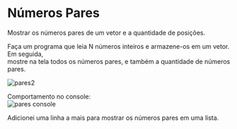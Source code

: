 # Números Pares
Mostrar os números pares de um vetor e a quantidade de posições. <br>
 
Faça um programa que leia N números inteiros e armazene-os em um vetor. Em seguida, <br>
mostre na tela todos os números pares, e também a quantidade de números pares. <br>

![pares2](https://user-images.githubusercontent.com/24979432/185427663-21f95bc9-29e1-4bdf-b5e0-05cbf1b3dcd4.png) <br>

Comportamento no console: <br>
![pares console](https://user-images.githubusercontent.com/24979432/185427872-1cbb2a5b-7fea-4c61-9315-f619b0e2a319.png) <br>

Adicionei uma linha a mais para mostrar os números pares em uma lista.

